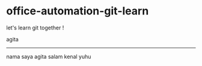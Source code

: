 # office-automation-git-learn

let's learn git together !


agita 
_______
nama saya agita salam kenal yuhu